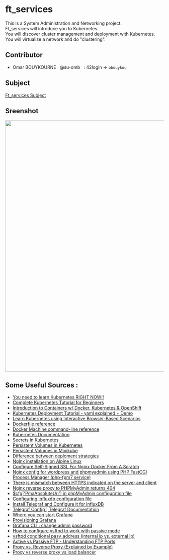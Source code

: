 # ft_services
This is a System Administration and Networking project.  
Ft_services will introduce you to Kubernetes.   
You will discover cluster management and
deployment with Kubernetes.  
You will virtualize a network and do "clustering".

## Contributor

 - Omar BOUYKOURNE &nbsp;&nbsp;@su-omb &nbsp;	:   42login => `obouykou`

## Subject

[Ft_services Subject](https://github.com/su-omb/ft_services/blob/main/ft_services.en.subject.pdf)

## Sreenshot

<img src="https://github.com/su-omb/ft_services_42/blob/master/screenshot.png" width="800" />

## Some Useful Sources :
 - [You need to learn Kubernetes RIGHT NOW!!](https://www.youtube.com/watch?v=7bA0gTroJjw)
 - [Complete Kubernetes Tutorial for Beginners](https://www.youtube.com/watch?v=VnvRFRk_51k&list=PLy7NrYWoggjziYQIDorlXjTvvwweTYoNC)
 - [Introduction to Containers w/ Docker, Kubernetes & OpenShift](https://www.coursera.org/learn/ibm-containers-docker-kubernetes-openshift)
 - [Kubernetes Deployment Tutorial - yaml explained + Demo](https://www.youtube.com/watch?v=y_vy9NVeCzo)
 - [Learn Kubernetes using Interactive Browser-Based Scenarios](https://www.katacoda.com/courses/kubernetes)
 - [Dockerfile reference](https://docs.docker.com/engine/reference/builder)
 - [Docker Machine command-line reference](http://docs.docker.oeynet.com/machine/reference/)
 - [Kubernetes Documentation](https://kubernetes.io/docs/home/)
 - [Secrets in Kubernetes](https://kubernetes.io/docs/concepts/configuration/secret/)
 - [Persistent Volumes in Kubernetes](https://kubernetes.io/docs/concepts/storage/persistent-volumes/)
 - [Persistent Volumes in Minikube](https://minikube.sigs.k8s.io/docs/handbook/persistent_volumes/)
 - [Difference between deploment strategies](https://docs.openshift.com/container-platform/4.6/applications/deployments/deployment-strategies.html)
 - [Nginx installation on Alpine Linux](https://wiki.alpinelinux.org/wiki/Nginx)
 - [Configure Self-Signed SSL For Nginx Docker From A Scratch](https://codingwithmanny.medium.com/configure-self-signed-ssl-for-nginx-docker-from-a-scratch-7c2bcd5478c6)
 - [Nginx config for wordpress and phpmyadmin using PHP FastCGI Process Manager (php-fpm7 service)](https://www.nginx.com/resources/wiki/start/topics/recipes/wordpress/)
 - [There is mismatch between HTTPS indicated on the server and client](https://stackoverflow.com/questions/56655548/there-is-mismatch-between-https-indicated-on-the-server-and-client)
 - [Nginx reverse proxy to PHPMyAdmin returns 404](https://serverfault.com/questions/931849/nginx-reverse-proxy-to-phpmyadmin-returns-404)
 - [$cfg['PmaAbsoluteUri'] in phpMyAdmin configuration file](https://docs.phpmyadmin.net/en/latest/config.html#cfg_PmaAbsoluteUri)
 - [Configuring influxdb configuration file](https://docs.influxdata.com/influxdb/v1.8/administration/config/#using-the-configuration-file)
 - [Install Telegraf and Configure it for InfluxDB](https://www.youtube.com/watch?v=FrqeG-IajWM)
 - [Telegraf Config | Telegraf Documentation](https://docs.influxdata.com/telegraf/v1.17/introduction/installation/)
 - [Where you can start Grafana](https://grafana.com/docs/grafana/latest/installation/debian/)
 - [Provisioning Grafana](https://grafana.com/docs/grafana/latest/administration/provisioning/)
 - [Grafana CLI : change admin password](https://grafana.com/docs/grafana/latest/administration/cli/)
 - [How to configure vsftpd to work with passive mode](https://serverfault.com/questions/421161/how-to-configure-vsftpd-to-work-with-passive-mode)
 - [vsftpd conditional pasv_address (internal ip vs. external ip)](https://unix.stackexchange.com/questions/193136/vsftpd-conditional-pasv-address-internal-ip-vs-external-ip)
 - [Active vs Passive FTP - Understanding FTP Ports](https://www.youtube.com/watch?v=8X-DZUIZa94)
 - [Proxy vs. Reverse Proxy (Explained by Example)](https://www.youtube.com/watch?v=ozhe__GdWC8)
 - [Proxy vs reverse proxy vs load balancer](https://www.youtube.com/watch?v=MiqrArNSxSM)

